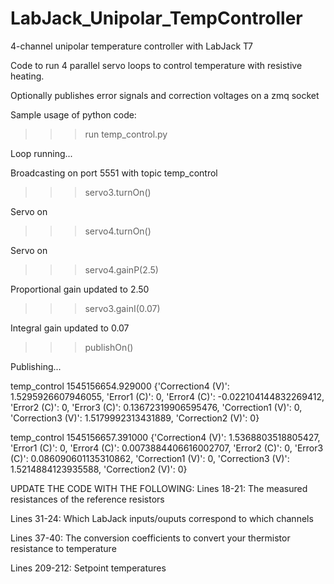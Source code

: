 # LabJack_Unipolar_TempController
4-channel unipolar temperature controller with LabJack T7



Code to run 4 parallel servo loops to control temperature with resistive heating. 

Optionally publishes error signals and correction voltages on a zmq socket



Sample usage of python code:



>>> run temp_control.py

Loop running...

Broadcasting on port 5551 with topic temp_control

>>> servo3.turnOn()

Servo on

>>> servo4.turnOn()

Servo on

>>> servo4.gainP(2.5)

Proportional gain updated to 2.50

>>> servo3.gainI(0.07)

Integral gain updated to 0.07

>>> publishOn()

Publishing...

temp_control 1545156654.929000 {'Correction4 (V)': 1.5295926607946055, 'Error1 (C)': 0, 'Error4 (C)': -0.022104144832269412, 'Error2 (C)': 0, 'Error3 (C)': 0.13672319906595476, 'Correction1 (V)': 0, 'Correction3 (V)': 1.5179992313431889, 'Correction2 (V)': 0}

temp_control 1545156657.391000 {'Correction4 (V)': 1.5368803518805427, 'Error1 (C)': 0, 'Error4 (C)': 0.0073884406616002707, 'Error2 (C)': 0, 'Error3 (C)': 0.086090601135310862, 'Correction1 (V)': 0, 'Correction3 (V)': 1.5214884123935588, 'Correction2 (V)': 0}





UPDATE THE CODE WITH THE FOLLOWING:
Lines 18-21: 
The measured resistances of the reference resistors

Lines 31-24: Which LabJack inputs/ouputs correspond to which channels

Lines 37-40: The conversion coefficients to convert your thermistor resistance to temperature

Lines 209-212: Setpoint temperatures
